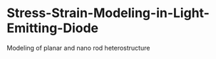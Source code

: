 Stress-Strain-Modeling-in-Light-Emitting-Diode
==============================================

Modeling of planar and nano rod heterostructure
